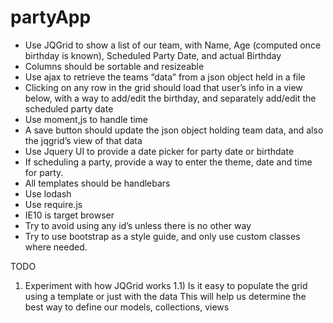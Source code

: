 partyApp
========
-	Use JQGrid to show a list of our team, with Name, Age (computed once birthday is known), Scheduled Party Date, and actual Birthday
-	Columns should be sortable and resizeable
-	Use ajax to retrieve the teams “data” from a json object held in a file
-	Clicking on any row in the grid should load that user’s info in a view below, with a way to add/edit the birthday, and separately add/edit the scheduled party date
-	Use moment,js to handle time
-	A save button should update the json object holding team data, and also the jqgrid’s view of that data
-	Use Jquery UI to provide a date picker for party date or birthdate
-	If scheduling a party, provide a way to enter the theme, date and time for party.
-	All templates should be handlebars
-	Use lodash
-	Use require.js
-	IE10 is target browser
-	Try to avoid using any id’s unless there is no other way
-	Try to use bootstrap as a style guide, and only use custom classes where needed.

TODO
1) Experiment with how JQGrid works
	1.1) Is it easy to populate the grid using a template or just with the data
		This will help us determine the best way to define our models, collections, views
